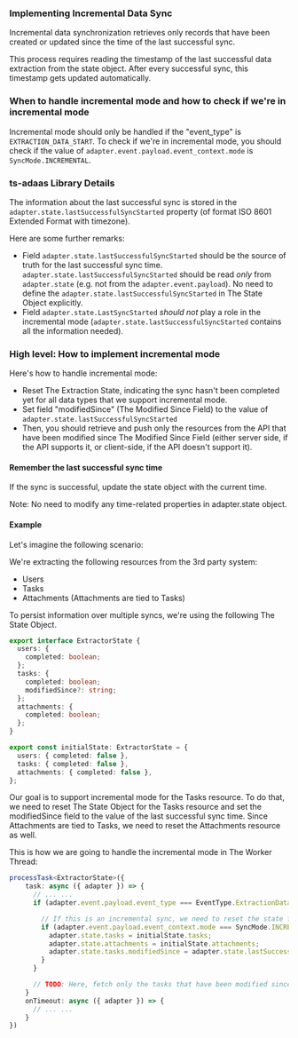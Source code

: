 ### Implementing Incremental Data Sync

Incremental data synchronization retrieves only records that have been created or updated since the time of the last successful sync.

This process requires reading the timestamp of the last successful data extraction from the state object. After every successful sync, this timestamp gets updated automatically.

### When to handle incremental mode and how to check if we're in incremental mode

Incremental mode should only be handled if the "event_type" is `EXTRACTION_DATA_START`. To check if we're in incremental mode, you should check if the value of `adapter.event.payload.event_context.mode` is `SyncMode.INCREMENTAL`.

### ts-adaas Library Details

The information about the last successful sync is stored in the `adapter.state.lastSuccessfulSyncStarted` property (of format ISO 8601 Extended Format with timezone).

Here are some further remarks:
- Field `adapter.state.lastSuccessfulSyncStarted` should be the source of truth for the last successful sync time. `adapter.state.lastSuccessfulSyncStarted` should be read *only* from `adapter.state` (e.g. not from the `adapter.event.payload`). No need to define the `adapter.state.lastSuccessfulSyncStarted` in The State Object explicitly.
- Field `adapter.state.LastSyncStarted` *should not* play a role in the incremental mode (`adapter.state.lastSuccessfulSyncStarted` contains all the information needed).

### High level: How to implement incremental mode

Here's how to handle incremental mode:

- Reset The Extraction State, indicating the sync hasn't been completed yet for all data types that we support incremental mode.
- Set field "modifiedSince" (The Modified Since Field) to the value of `adapter.state.lastSuccessfulSyncStarted`
- Then, you should retrieve and push only the resources from the API that have been modified since The Modified Since Field (either server side, if the API supports it, or client-side, if the API doesn't support it).


#### Remember the last successful sync time

If the sync is successful, update the state object with the current time.

Note: No need to modify any time-related properties in adapter.state object. 

#### Example

Let's imagine the following scenario:

We're extracting the following resources from the 3rd party system:

- Users
- Tasks
- Attachments (Attachments are tied to Tasks)

To persist information over multiple syncs, we're using the following The State Object.

```typescript
export interface ExtractorState {
  users: {
    completed: boolean;
  };
  tasks: {
    completed: boolean;
    modifiedSince?: string;
  };
  attachments: {
    completed: boolean;
  };
}

export const initialState: ExtractorState = {
  users: { completed: false },
  tasks: { completed: false },
  attachments: { completed: false },
};
```

Our goal is to support incremental mode for the Tasks resource. To do that, we need to reset The State Object for the Tasks resource and set the modifiedSince field to the value of the last successful sync time. Since Attachments are tied to Tasks, we need to reset the Attachments resource as well.

This is how we are going to handle the incremental mode in The Worker Thread:

```typescript
processTask<ExtractorState>({
    task: async ({ adapter }) => {
      // ... ... 
      if (adapter.event.payload.event_type === EventType.ExtractionDataStart) {

        // If this is an incremental sync, we need to reset the state for the item types.
        if (adapter.event.payload.event_context.mode === SyncMode.INCREMENTAL) {
          adapter.state.tasks = initialState.tasks;
          adapter.state.attachments = initialState.attachments;
          adapter.state.tasks.modifiedSince = adapter.state.lastSuccessfulSyncStarted;
        }
      }

      // TODO: Here, fetch only the tasks that have been modified since the last successful sync time and push only those to the designated repository.
    }
    onTimeout: async ({ adapter }) => {
      // ... ... 
    }
})
```